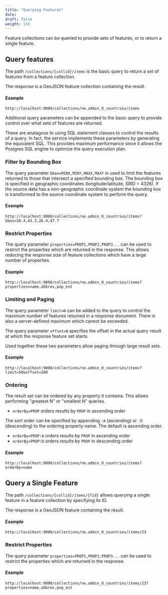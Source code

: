 ```yaml
---
title: "Querying Features"
date:
draft: false
weight: 150
---
```


Feature collections can be queried to provide sets of features,
or to return a single feature.

## Query features

The path `/collections/{collid}/items` is the basic query to return
a set of features from a feature collection.

The response is a GeoJSON feature collection containing the result.

#### Example
```
http://localhost:9000/collections/ne.admin_0_countries/items
```

Additional query parameters can be appended to the basic query
to provide control over what sets of features are returned.

These are analagous to using SQL statement clauses to control
the results of a query.
In fact, the service
implements these parameters by generating the equivalent SQL.
This provides maximum performance since it allows
the Postgres SQL engine to optimize the query execution plan.

### Filter by Bounding Box

The query parameter `bbox=MINX,MINY,MAXX,MAXY`
is used to limit the features returned to those that intersect
a specified bounding box.
The bounding box is specified in geographic coordinates
(longitude/latitude, SRID = 4326).
If the source data has a non-geographic coordinate system
the bounding box is transformed to the source coordinate system
to perform the query.

#### Example
```
http://localhost:9000/collections/ne.admin_0_countries/items?bbox=10.4,43.3,26.4,47.7
```

### Restrict Properties

The query parameter `properties=PROP1,PROP2,PROP3...`
can be used to restrict the properties which are returned
in the response.
This allows reducing the response size of feature collections
which have a large number of properties.

#### Example
```
http://localhost:9000/collections/ne.admin_0_countries/items?properties=name,abbrev,pop_est
```

### Limiting and Paging

The query parameter `limit=N` can be added to the query to control
the maximum number of features returned in a response document.
There is also a server-defined maximum which cannot be exceeded.

The query parameter `offset=N` specifies the offset in the
actual query result at which the response feature set starts.

Used together these two parameters allow paging through large result
sets.

#### Example
```
http://localhost:9000/collections/ne.admin_0_countries/items?limit=50&offset=200
```


### Ordering

The result set can be ordered by any property it contains.
This allows performing "greatest N" or "smallest N" queries.

* `orderBy=PROP` orders results by `PROP` in ascending order

The sort order can be specified by appending `:A` (ascending)
or `:D` (descending) to the ordering property name.
The default is ascending order.

* `orderBy=PROP:A` orders results by `PROP` in ascending order
* `orderBy=PROP:D` orders results by `PROP` in descending order

#### Example
```
http://localhost:9000/collections/ne.admin_0_countries/items?orderBy=name
```



## Query a Single Feature

The path `/collections/{collid}/items/{fid}`
allows querying a single feature in a feature collection
by specifying its ID.

The response is a GeoJSON feature containing the result.

#### Example
```
http://localhost:9000/collections/ne.admin_0_countries/items/23
```


### Restrict Properties

The query parameter `properties=PROP1,PROP2,PROP3...`
can be used to restrict the properties which are returned
in the response.

#### Example
```
http://localhost:9000/collections/ne.admin_0_countries/items/23?properties=name,abbrev,pop_est
```
